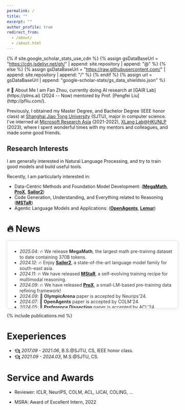 ```yaml
---
permalink: /
title: ""
excerpt: ""
author_profile: true
redirect_from:
  - /about/
  - /about.html
---
```


{% if site.google_scholar_stats_use_cdn %}
{% assign gsDataBaseUrl = "https://cdn.jsdelivr.net/gh/" | append: site.repository | append: "@" %}
{% else %}
{% assign gsDataBaseUrl = "https://raw.githubusercontent.com/" | append: site.repository | append: "/" %}
{% endif %}
{% assign url = gsDataBaseUrl | append: "google-scholar-stats/gs_data_shieldsio.json" %}

<span class='anchor' id='about-me'></span>

<link href='https://fonts.googleapis.com/css?family=Titillium+Web:400,600,400italic,600italic,300,300italic'
    rel='stylesheet' type='text/css'>
<style>

</style>
# 🐨 About Me
I am Fan Zhou, currently doing AI research at [GAIR Lab](https://plms.ai) (2024 -- Now) mentored by Prof. [Pengfei Liu](http://pfliu.com/).

Previously, I obtained my Master Degree, and Bachelor Degree (IEEE honor class) at [Shanghai Jiao Tong University](https://en.sjtu.edu.cn/) (SJTU), major in computer science.
I've interned at [Microsoft Research Asia](https://www.microsoft.com/en-us/research/group/data-knowledge-intelligence/) (2021-2022), [XLang Lab](https://xlang.ai/)@[HKUNLP](https://hkunlp.github.io/) (2023), where I spent wonderful times with my mentors and colleagues, and made some good friends.

## Research Interests
I am generally interested in Natural Language Processing, and try to train good models and build useful tools.

Recently, I am particularly interested in:
- Data-Centric Methods and Foundation Model Development: ([**MegaMath**](https://arxiv.org/abs/2504.02807), [**ProX**](https://arxiv.org/abs/2409.17115), [**Sailor2**](https://sea-sailor.github.io/blog/sailor2/))
- Code Generation, Understanding, and Everything related to Reasoning ([**MSTaR**](https://arxiv.org/abs/2412.17451))
- Agentic Language Models and Applications: ([**OpenAgents**](https://github.com/xlang-ai/OpenAgents), [**Lemur**](https://arxiv.org/abs/2310.06830))

<!-- <a href='https://scholar.google.com/citations?user=qi8UzmkAAAAJ&hl=en'><img src="https://img.shields.io/endpoint?url={{ url | url_encode }}&logo=Google%20Scholar&labelColor=f6f6f6&color=9cf&style=flat&label=citations"></a>
<a href='./uploads/FZhou_Resume.pdf'><img src="https://img.shields.io/badge/-My Resumé-299DE7?logo=gitbook&logoColor=white"></a>
<a href="https://hits.seeyoufarm.com"><img src="https://hits.seeyoufarm.com/api/count/incr/badge.svg?url=https%3A%2F%2Fkoalazf99.github.io&count_bg=%2379C83D&title_bg=%23555555&icon=&icon_color=%23E7E7E7&title=visitors&edge_flat=false"/></a> -->


# 🔥 News

<style>  
    .scrollable-area {  
        max-height: 190px;  
        overflow-y: auto;  
        box-shadow: 0 2px 12px rgba(0, 0, 0, 0.08);  /* 更柔和的阴影 */
        padding: 10px 15px;  /* 增加内边距让内容不贴边 */
        color: #333;
        border: 1px solid #e0e0e0;  /* 浅灰色边框 */
        border-radius: 8px;  /* 圆角边框 */
        background-color: #ffffff;  /* 确保背景是白色 */
    }
    /* 设置滚动条的宽度和轨道背景 */
    .scrollable-area::-webkit-scrollbar {
        width: 8px;
    }
    /* 设置滚动条轨道 */
    .scrollable-area::-webkit-scrollbar-track {
        background: #f1f1f1;
        border-radius: 4px;
    }
    /* 设置滚动条滑块 */
    .scrollable-area::-webkit-scrollbar-thumb {
        background: #888;
        border-radius: 4px;
    }

    /* 鼠标悬停在滑块上时的样式 */
    .scrollable-area::-webkit-scrollbar-thumb:hover {
        background: #555;
    }
    .pdf {
        text-decoration: none;
        color: #122c8b;
    }
    .code {
        text-decoration: none;
        color: #122c8b;
    }
    .title{
        color: #374798;
    }
</style>

<div class="scrollable-area" style="width:100%;">
    <ul>
        <li><em>2025.04</em>: 🔥 We release <strong>MegaMath</strong>, the largest math pre-training dataset to date containing 370B tokens.</li>
        <li><em>2024.12</em>: 🔥 Enjoy <a href="https://sea-sailor.github.io/blog/sailor2/"><strong>Sailor2</strong></a>, a state-of-the-art language model family for south-east asia.</li>
        <li><em>2024.11</em>: 🔥 We have released <a href="https://mstar-lmm.github.io/"><strong>MStaR</strong></a>, a self-evolving training recipe for multimodal reasoning.</li>
        <li><em>2024.09</em>: 🔥 We have released <a href="https://arxiv.org/abs/2409.17115"><strong>ProX</strong></a>, a small-LM-based pre-training data refining framework!</li>
        <li><em>2024.09</em>: 📄 <strong>OlympicArena</strong> paper is accepted by Neurips'24.</li>
        <li><em>2024.07</em>: 📄 <strong>OpenAgents</strong> paper is accepted by COLM'24.</li>
        <li><em>2024.05</em>: 📄 <strong>Preference Dissection</strong> paper is accepted by ACL'24.</li>
        <li><em>2024.01</em>: 📄 Our <strong>Lemur</strong> paper(Agent Model) is accepted by ICLR'24 (<strong><font color="#cc0000">Spotlight</font></strong>, 5%).</li>  
        <li><em>2023.10</em>: 🔥 We've built <a href="https://github.com/xlang-ai/OpenAgents">OpenAgents</a>, an open platform for language agents in the wild!</li>  
        <li><em>2023.10</em>: 🙋 We have released <a href="https://arxiv.org/abs/2310.06830">Lemur-70B</a>, an agentic language model based on LLama-2!</li>  
        <li><em>2023.04</em>: 🔥 New <a href="https://arxiv.org/abs/2304.07995">preprint</a> applying <strong>symbolic tasks</strong> in <strong>instruction tuning</strong></li>  
        <li><em>2022.10</em>: 📄 Our <strong>TaCube</strong> paper(Table QA) is accepted by EMNLP'22 (<strong><font color="#cc0000">Oral</font></strong> Presentation).</li>  
    </ul>  
</div>

<!-- import publications markdown -->
{% include publications.md %}


<!-- # Projects
<div class='paper-box'>
    <div class='paper-box-image'>
        <div><img src='images/openagents_overview.png' alt="sym" width="100%"></div>
    </div>
    <div class='paper-box-text' markdown="1">

[**OpenAgents**](https://github.com/xlang-ai/OpenAgents) (2023) [![](https://img.shields.io/github/stars/xlang-ai/OpenAgents?style=social)](https://github.com/xlang-ai/OpenAgents)

Host your own ChatGPT Plus locally!

- **Data Agent**: code interpreter augmented with data tools
- **Plugins Agent**: 200+ plugins for daily life
- **Web Agent**: autonomous web browsing
</div>
</div> -->

# Exeperiences

- <img src="images/education.png" width=18em style="vertical-align: middle;"> _2017.09 - 2021.06_, B.S.@SJTU, CS, IEEE honor class.
- <img src="images/education.png" width=18em style="vertical-align: middle;"> _2021.09 - 2024.03_, M.S.@SJTU, CS.
<!-- - <img src="images/intern.png" width=18em style="vertical-align: middle;"> _2021.10 - 2022.08_, Intern@MSRA. -->
<!-- - <img src="images/intern.png" width=18em style="vertical-align: middle;"> _2023.09 - 2023.09_, Intern@XLang-HKU. -->
<!-- - <img src="images/intern.png" width=18em style="vertical-align: middle;"> _2024.02 -_, Research Collaborator@Sea AI Lab, Singapore. -->
<!-- - <img src="images/intern.png" width=18em style="vertical-align: middle;"> _2024.01 - 2024.06_, Research Assistant@Shanghai AI Lab, Shanghai. -->
<!-- - <img src="images/intern.png" width=18em style="vertical-align: middle;"> _2024.06 - 2025.04_, Intern@LLM360. -->

# Service and Awards

- Reviewer: ICLR, NeurIPS, COLM, ACL, IJCAI, COLING, ...
<!-- [Instruction Workshop @ NeurIPS 2023](https://an-instructive-workshop.github.io/), [MATH-AI Workshop @ NeurIPS 2024](https://mathai2024.github.io/) -->
<!-- - TA: Introduction to Programming (2021), [Large Language Models](https://gair-nlp.github.io/cs2916/) (CS2916, 2024) -->
- MSRA: Award of Excellent Intern, 2022
<!-- - Outstanding Graduates of SJTU, 2021 -->
<!-- - SJTU Academic Scholarship, 2017~2020 -->
<!-- - Shanghai City Scholarship(≈top 5%), 2018 -->